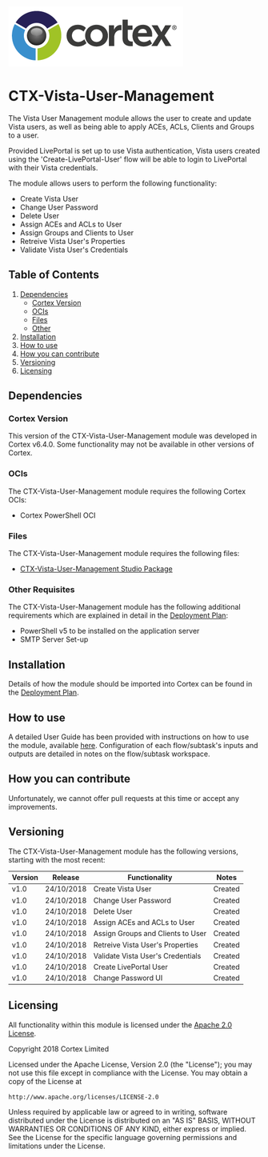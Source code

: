 <a href="https://www.cortex-ia.co.uk/" target="_blank"><img src="https://github.com/CortexIATest/CTXImages/blob/master/Cortex-350-120.png" alt="Welcome to Cortex!" width="350" height="120" border="0"></a>

# CTX-Vista-User-Management
The Vista User Management module allows the user to create and update Vista users, as well as being able to apply ACEs, ACLs, Clients and Groups to a user. 

Provided LivePortal is set up to use Vista authentication, Vista users created using the 'Create-LivePortal-User' flow will be able to login to LivePortal with their Vista credentials.

The module allows users to perform the following functionality:
* Create Vista User
* Change User Password
* Delete User
* Assign ACEs and ACLs to User
* Assign Groups and Clients to User
* Retreive Vista User's Properties
* Validate Vista User's Credentials

## Table of Contents
1) [Dependencies](#dependencies)
    * [Cortex Version](#cortex-version)
    * [OCIs](#ocis)
    * [Files](#files)
    * [Other](#other)
1) [Installation](#installation)
1) [How to use](#how-to-use)
1) [How you can contribute](#how-you-can-contribute)
1) [Versioning](#versioning)
1) [Licensing](#licensing)

## Dependencies
### Cortex Version
This version of the CTX-Vista-User-Management module was developed in Cortex v6.4.0. Some functionality may not be available in other versions of Cortex.

### OCIs
The CTX-Vista-User-Management module requires the following Cortex OCIs:
* Cortex PowerShell OCI


### Files
The CTX-Vista-User-Management module requires the following files:
* [CTX-Vista-User-Management Studio Package](https://github.com/CortexIntelligentAutomation/CTX-Vista-User-Management/releases/download/v1.0/CTX-Vista-User-Management.studiopkg)

### Other Requisites
The CTX-Vista-User-Management module has the following additional requirements which are explained in detail in the [Deployment Plan](#Installation):
* PowerShell v5 to be installed on the application server
* SMTP Server Set-up

## Installation
Details of how the module should be imported into Cortex can be found in the [Deployment Plan](https://github.com/CortexIntelligentAutomation/CTX-Vista-User-Management/blob/master/CTX-Vista-User-Management%20-%20Deployment%20Plan.pdf).

## How to use
A detailed User Guide has been provided with instructions on how to use the module, available [here](https://github.com/CortexIntelligentAutomation/CTX-Vista-User-Management/blob/master/CTX-Vista-User-Management%20-%20User%20Guide.pdf ). Configuration of each flow/subtask's inputs and outputs are detailed in notes on the flow/subtask workspace.

## How you can contribute
Unfortunately, we cannot offer pull requests at this time or accept any improvements.

## Versioning
The CTX-Vista-User-Management module has the following versions, starting with the most recent:

Version | Release | Functionality | Notes
------------ | ------------- | ----------- | -----------
v1.0 | 24/10/2018 | Create Vista User | Created 
v1.0 | 24/10/2018 | Change User Password | Created
v1.0 | 24/10/2018 | Delete User | Created
v1.0 | 24/10/2018 | Assign ACEs and ACLs to User | Created
v1.0 | 24/10/2018 | Assign Groups and Clients to User | Created
v1.0 | 24/10/2018 | Retreive Vista User's Properties | Created
v1.0 | 24/10/2018 | Validate Vista User's Credentials | Created
v1.0 | 24/10/2018 | Create LivePortal User | Created
v1.0 | 24/10/2018 | Change Password UI | Created



## Licensing
All functionality within this module is licensed under the [Apache 2.0 License](https://www.apache.org/licenses/LICENSE-2.0).

Copyright 2018 Cortex Limited

Licensed under the Apache License, Version 2.0 (the "License");
you may not use this file except in compliance with the License.
You may obtain a copy of the License at

    http://www.apache.org/licenses/LICENSE-2.0

Unless required by applicable law or agreed to in writing, software
distributed under the License is distributed on an "AS IS" BASIS,
WITHOUT WARRANTIES OR CONDITIONS OF ANY KIND, either express or implied.
See the License for the specific language governing permissions and
limitations under the License.
